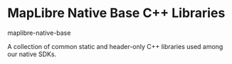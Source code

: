 # MapLibre Native Base C++ Libraries

maplibre-native-base

A collection of common static and header-only C++ libraries used among our native SDKs.
